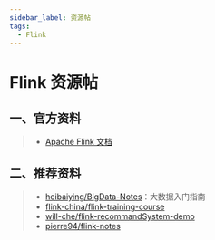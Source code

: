 ```yaml
---
sidebar_label: 资源帖
tags:
  - Flink
---
```



# Flink 资源帖

## 一、官方资料

> - [Apache Flink 文档](https://nightlies.apache.org/flink/flink-docs-release-1.14/zh/)

## 二、推荐资料

> - [heibaiying/BigData-Notes](https://github.com/heibaiying/BigData-Notes)：大数据入门指南
> - [flink-china/flink-training-course](https://github.com/flink-china/flink-training-course)
> - [will-che/flink-recommandSystem-demo](https://github.com/will-che/flink-recommandSystem-demo)
> - [pierre94/flink-notes](https://github.com/pierre94/flink-notes)
